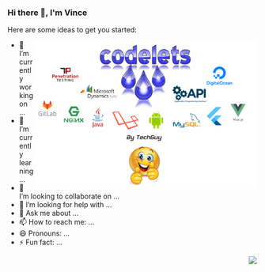 ### Hi there 👋, I'm Vince

Here are some ideas to get you started:

<img align="right" height="300em" src="https://github.com/dev-techguy/TechGuy/blob/master/techguy.png" />
<!-- <img align="right" height="180em" src="https://github-readme-stats.vercel.app/api?username=dev-techguy&show_icons=true&theme=radical" /> -->


- 🔭 I’m currently working on ...
- 🌱 I’m currently learning ...
- 👯 I’m looking to collaborate on ...
- 🤔 I’m looking for help with ...
- 💬 Ask me about ...
- 📫 How to reach me: ...
- 😄 Pronouns: ...
- ⚡ Fun fact: ...


<img align="right" height="180em" src="https://github-readme-stats.vercel.app/api/top-langs/?username=dev-techguy&layout=compact&theme=radical" />

